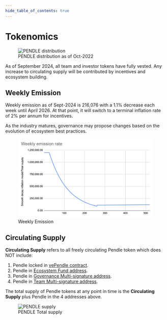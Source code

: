 ```yaml
---
hide_table_of_contents: true
---
```


# Tokenomics

<figure>
  <img src="/img/ProtocolMechanics/pendle_distribution.png" alt="PENDLE distribution" />
  <figcaption>PENDLE distribution as of Oct-2022</figcaption>
</figure>

As of September 2024, all team and investor tokens have fully vested. Any increase to circulating supply will be contributed by incentives and ecosystem building. 

## Weekly Emission
Weekly emission as of Sept-2024 is 216,076 with a 1.1% decrease each week until April 2026. At that point, it will switch to a terminal inflation rate of 2% per annum for incentives. 

As the industry matures, governance may propose changes based on the evolution of ecosystem best practices.

<figure>
  <img src="/img/ProtocolMechanics/weekly_emission.png" alt="Weekly Emission" />
  <figcaption>Weekly Emission</figcaption>
</figure>

## Circulating Supply
**Circulating Supply** refers to all freely circulating Pendle token which does NOT include:

1. Pendle locked in [vePendle contract](https://app.pendle.finance/vependle/overview).
2. Pendle in [Ecosystem Fund address](https://etherscan.io/address/0x399be606db281a054e359eb709df9f21e922ec9a).
3. Pendle in [Governance Multi-signature address](https://etherscan.io/address/0x8119ec16f0573b7dac7c0cb94eb504fb32456ee1).
4. Pendle in [Team Multi-signature address](https://etherscan.io/address/0x918cf6b16d1426b5aa0edf0492ced1aa89f9659a).

The total supply of Pendle tokens at any point in time is the **Circulating Supply** plus Pendle in the 4 addresses above.

<figure>
  <img src="/img/ProtocolMechanics/pendle_supply.png" alt="PENDLE supply" />
  <figcaption>PENDLE Total supply</figcaption>
</figure>


